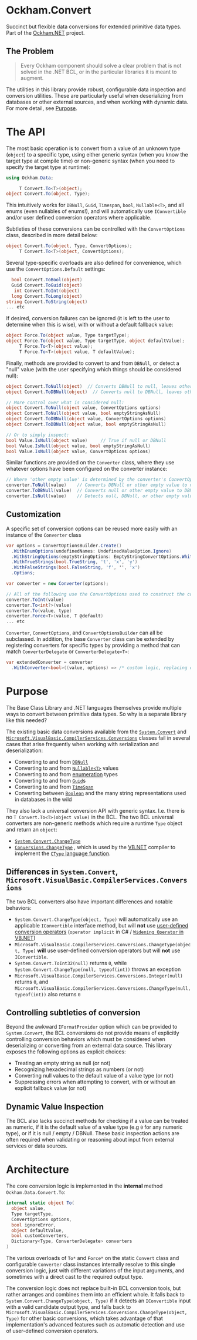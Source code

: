 # Ockham.Convert
Succinct but flexible data conversions for extended primitive data types. Part of the [Ockham.NET](https://github.com/ockham-net/ockham.net) project.

## The Problem
> Every Ockham component should solve a clear problem that is not solved in the .NET BCL, or in the particular libraries it is meant to augment. 

The utilities in this library provide robust, configurable data inspection and conversion utilities. These are particularly useful when deserializing from databases or other external sources, and when working with dynamic data. For more detail, see [Purpose](#purpose).

# The API

The most basic operation is to convert from a value of an unknown type (`object`) to a specific type, using either generic syntax (when you know the target type at compile time) or non-generic syntax (when you need to specify the target type at runtime):

```C#
using Ockham.Data;

     T Convert.To<T>(object);
object Convert.To(object, Type);
```

This intuitively works for `DBNull`, `Guid`, `Timespan`, `bool`, `Nullable<T>`, and all enums (even nullables of enums!), and will automatically use `IConvertible` and/or user defined conversion operators where applicable. 

Subtleties of these conversions can be controlled with the `ConvertOptions` class, described in more detail below:

```C#
object Convert.To(object, Type, ConvertOptions);
     T Convert.To<T>(object, ConvertOptions);
```

Several type-specific overloads are also defined for convenience, which use the `ConvertOptions.Default` settings:

```C#
  bool Convert.ToBool(object)
  Guid Convert.ToGuid(object)
   int Convert.ToInt(object)
  long Convert.ToLong(object)
string Convert.ToString(object)
... etc
```

If desired, conversion failures can be ignored (it is left to the user to determine when this is wise), with or without a default fallback value:

```C#
object Force.To(object value, Type targetType);
object Force.To(object value, Type targetType, object defaultValue);
     T Force.To<T>(object value);
     T Force.To<T>(object value, T defaultValue);
```
 
Finally, methods are provided to convert to and from `DBNull`, or detect a "null" value (with the user specifying which things should be considered null):

```C#
object Convert.ToNull(object)  // Converts DBNull to null, leaves other values as-is
object Convert.ToDBNull(object)  // Converts null to DBNull, leaves other values as-is

// More control over what is considered null:
object Convert.ToNull(object value, ConvertOptions options) 
object Convert.ToNull(object value, bool emptyStringAsNull) 
object Convert.ToDBNull(object value, ConvertOptions options) 
object Convert.ToDBNull(object value, bool emptyStringAsNull) 

// Or to simply inspect:
bool Value.IsNull(object value)     // True if null or DBNull
bool Value.IsNull(object value, bool emptyStringAsNull)
bool Value.IsNull(object value, ConvertOptions options)
```

Similar functions are provided on the `Converter` class, where they use whatever options have been configured on the converter instance:

```C#
// Where 'other empty value' is determined by the converter's ConvertOptions 
converter.ToNull(value)    // Converts DBNull or other empty value to null
converter.ToDBNull(value)  // Converts null or other empty value to DBNull
converter.IsNull(value)    // Detects null, DBNull, or other empty value
```

## Customization
 
A specific set of conversion options can be reused more easily with an instance of the `Converter` class

```C#
var options = ConvertOptionsBuilder.Create()
  .WithEnumOptions(undefinedNames: UndefinedValueOption.Ignore)
  .WithStringOptions(emptyStringOptions: EmptyStringConvertOptions.WhitespaceAsNull, allowHex: true)
  .WithTrueStrings(bool.TrueString, 't', 'x', 'y')
  .WithFalseStrings(bool.FalseString, 'f', '', 'x')
  .Options;

var converter = new Converter(options);

// All of the following use the ConvertOptions used to construct the converter:
converter.ToInt(value)  
converter.To<int?>(value)
converter.To(value, type)
converter.Force<T>(value, T @default)
... etc
```

`Converter`, `ConvertOptions`, and `ConvertOptionsBuilder` can all be subclassed. In addition, the base `Converter` class can be extended by registering converters for specific types by providing a method that can match `ConverterDelegate` or `ConverterDelegate<T>`:

```C#
var extendedConverter = converter
  .WithConverter<bool>((value, options) => /* custom logic, replacing default */ );
```

# Purpose

The Base Class Library and .NET languages themselves provide multiple ways to convert between primitive data types. So why is a separate library like this needed?

The existing basic data conversions available from the [`System.Convert`](https://docs.microsoft.com/en-us/dotnet/api/system.convert) and [`Microsoft.VisualBasic.CompilerServices.Conversions`](https://docs.microsoft.com/en-us/dotnet/api/Microsoft.VisualBasic.CompilerServices.Conversions) classes fail in several cases that arise frequently when working with serialization and deserialization:

 - Converting to and from [`DBNull`](https://docs.microsoft.com/en-us/dotnet/api/system.dbnull)
 - Converting to and from [`Nullable<T>`](https://docs.microsoft.com/en-us/dotnet/api/system.nullable-1) values
 - Converting to and from [enumeration](https://docs.microsoft.com/en-us/dotnet/standard/base-types/common-type-system#Enumerations) types
 - Converting to and from [`Guid`](https://docs.microsoft.com/en-us/dotnet/api/system.guid)s
 - Converting to and from [`TimeSpan`](https://docs.microsoft.com/en-us/dotnet/api/system.timespan)
 - Converting between [`Boolean`](https://docs.microsoft.com/en-us/dotnet/api/system.boolean) and the many string representations used in databases in the wild

They also lack a universal conversion API with generic syntax. I.e. there is no `T Convert.To<T>(object value)` in the BCL. The two BCL universal converters are non-generic methods which require a runtime `Type` object and return an `object`:
 - [`System.Convert.ChangeType`](https://docs.microsoft.com/en-us/dotnet/api/system.convert.changetype) 
 - [`Conversions.ChangeType`](https://docs.microsoft.com/en-us/dotnet/api/Microsoft.VisualBasic.CompilerServices.Conversions.ChangeType) , which is used by the [VB.NET](https://docs.microsoft.com/en-us/dotnet/visual-basic/) compiler to implement the [`CType` language function](https://docs.microsoft.com/en-us/dotnet/visual-basic/language-reference/functions/ctype-function).
 
## Differences in `System.Convert`, `Microsoft.VisualBasic.CompilerServices.Conversions`

The two BCL converters also have important differences and notable behaviors: 

- `System.Convert.ChangeType(object, Type)` will automatically use an applicable `IConvertible` interface method, but will **not** use [user-defined conversion operators](https://docs.microsoft.com/en-us/dotnet/csharp/language-reference/operators/user-defined-conversion-operators) (`operator implicit` in C# / [`Widening Operator` in VB.NET](https://docs.microsoft.com/en-us/dotnet/visual-basic/language-reference/statements/operator-statement))
- `Microsoft.VisualBasic.CompilerServices.Conversions.ChangeType(object, Type)` **will** use user-defined conversion operators but will **not** use `IConvertible`.
- `System.Convert.ToInt32(null)` returns `0`, while `System.Convert.ChangeType(null, typeof(int))` throws an exception
- `Microsoft.VisualBasic.CompilerServices.Conversions.Integer(null)` returns `0`, and `Microsoft.VisualBasic.CompilerServices.Conversions.ChangeType(null, typeof(int))` also returns `0`

## Controlling subtleties of conversion

Beyond the awkward `IFormatProvider` option which can be provided to `System.Convert`, the BCL conversions do not provide means of explicitly controlling conversion behaviors which must be considered when deserializing or converting from an external data source. This library exposes the following options as explicit choices:

  - Treating an empty string as null (or not)
  - Recognizing hexadecimal strings as numbers (or not)
  - Converting null values to the default value of a value type (or not)
  - Suppressing errors when attempting to convert, with or without an explicit fallback value (or not)
 
## Dynamic Value Inspection

The BCL also lacks succinct methods for checking if a value can be treated as numeric, if it is the default value of a value type (e.g `0` for any numeric type), or if it is null / empty / DBNull. These basic inspection actions are often required when validating or reasoning about input from external services or data sources.

# Architecture

The core conversion logic is implemented in the **internal** method `Ockham.Data.Convert.To`:

```c#
internal static object To(
  object value, 
  Type targetType, 
  ConvertOptions options, 
  bool ignoreError, 
  object defaultValue,
  bool customConverters,
  Dictionary<Type, ConverterDelegate> converters
)
```

The various overloads of `To*` and `Force*` on the static `Convert` class and configurable `Converter` class instances internally resolve to this single conversion logic, just with different variations of the input arguments, and sometimes with a direct cast to the required output type.

The conversion logic does not replace built-in BCL conversion tools, but rather arranges and combines them into an efficient whole. It falls back to `System.Convert.ChangeType(object, Type)` if it detects an `IConvertible` input with a valid candidate output type, and falls back to `Microsoft.VisualBasic.CompilerServices.Conversions.ChangeType(object, Type)` for other basic conversions, which takes advantage of that implementation's advanced features such as automatic detection and use of user-defined conversion operators.
